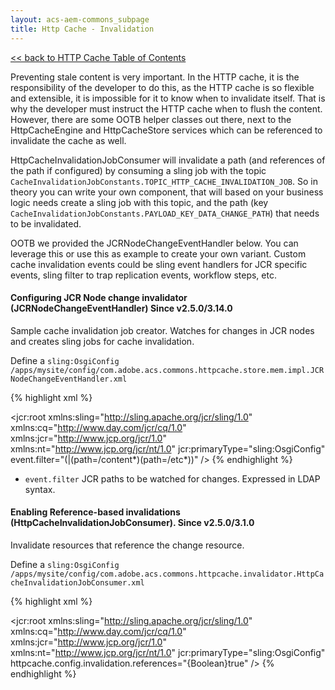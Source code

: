 ```yaml
---
layout: acs-aem-commons_subpage
title: Http Cache - Invalidation
---
```


[<< back to HTTP Cache Table of Contents](../index.html)


Preventing stale content is very important. In the HTTP cache, it is the responsibility of the developer to do this, as the HTTP cache is so flexible and extensible, it is impossible for it to know when to invalidate itself. That is why the developer must instruct the HTTP cache when to flush the content.
However, there are some OOTB helper classes out there, next to the HttpCacheEngine and HttpCacheStore services which can be referenced to invalidate the cache as well.

HttpCacheInvalidationJobConsumer will invalidate a path (and references  of the path if configured) by consuming a sling job with the topic `CacheInvalidationJobConstants.TOPIC_HTTP_CACHE_INVALIDATION_JOB`. 
So in theory you can write your own component, that will based on your business logic needs create a sling job with this topic, and the path (key `CacheInvalidationJobConstants.PAYLOAD_KEY_DATA_CHANGE_PATH`) that needs to be invalidated.

OOTB we provided the JCRNodeChangeEventHandler below. You can leverage this or use this as example to create your own variant.
Custom cache invalidation events could be sling event handlers for JCR specific events, sling filter to trap replication events, workflow steps, etc. 

#### Configuring JCR Node change invalidator (JCRNodeChangeEventHandler) Since v2.5.0/3.14.0

Sample cache invalidation job creator. Watches for changes in JCR nodes and creates sling jobs for cache invalidation.  

Define a `sling:OsgiConfig` `/apps/mysite/config/com.adobe.acs.commons.httpcache.store.mem.impl.JCRNodeChangeEventHandler.xml`

{% highlight xml %}
<?xml version="1.0" encoding="UTF-8"?>
<jcr:root xmlns:sling="http://sling.apache.org/jcr/sling/1.0" xmlns:cq="http://www.day.com/jcr/cq/1.0"
    xmlns:jcr="http://www.jcp.org/jcr/1.0" xmlns:nt="http://www.jcp.org/jcr/nt/1.0"
    jcr:primaryType="sling:OsgiConfig"
    event.filter="(|(path=/content*)(path=/etc*))"
 />
{% endhighlight %}

- `event.filter` JCR paths to be watched for changes. Expressed in LDAP syntax.

#### Enabling Reference-based invalidations (HttpCacheInvalidationJobConsumer). Since v2.5.0/3.1.0

Invalidate resources that reference the change resource.

Define a `sling:OsgiConfig` `/apps/mysite/config/com.adobe.acs.commons.httpcache.invalidator.HttpCacheInvalidationJobConsumer.xml`

{% highlight xml %}
<?xml version="1.0" encoding="UTF-8"?>
<jcr:root xmlns:sling="http://sling.apache.org/jcr/sling/1.0" xmlns:cq="http://www.day.com/jcr/cq/1.0"
    xmlns:jcr="http://www.jcp.org/jcr/1.0" xmlns:nt="http://www.jcp.org/jcr/nt/1.0"
    jcr:primaryType="sling:OsgiConfig" httpcache.config.invalidation.references="{Boolean}true" />
{% endhighlight %}
